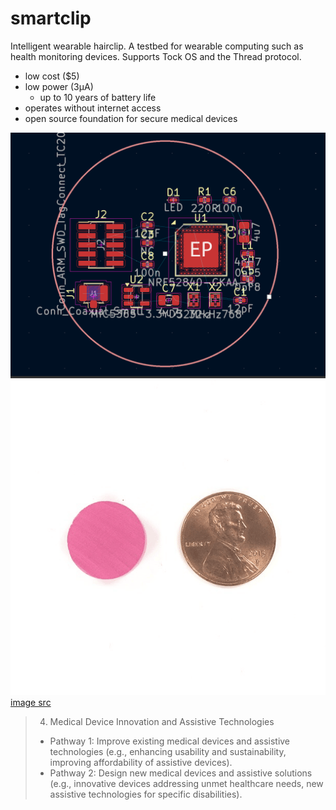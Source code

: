 # smartclip
Intelligent wearable hairclip. A testbed for wearable computing such as health monitoring devices. Supports Tock OS and the Thread protocol.

* low cost ($5)
* low power (3µA)
  * up to 10 years of battery life
* operates without internet access
* open source foundation for secure medical devices

![](./layout.png)
![](./15mm.png)
[image src](https://www.printplaygames.com/product/15mm-wood-discs/)

> 4. Medical Device Innovation and Assistive Technologies
> - Pathway 1: Improve existing medical devices and assistive technologies (e.g., enhancing usability and sustainability, improving affordability of assistive devices).
> - Pathway 2: Design new medical devices and assistive solutions (e.g., innovative devices addressing unmet healthcare needs, new assistive technologies for specific disabilities).

